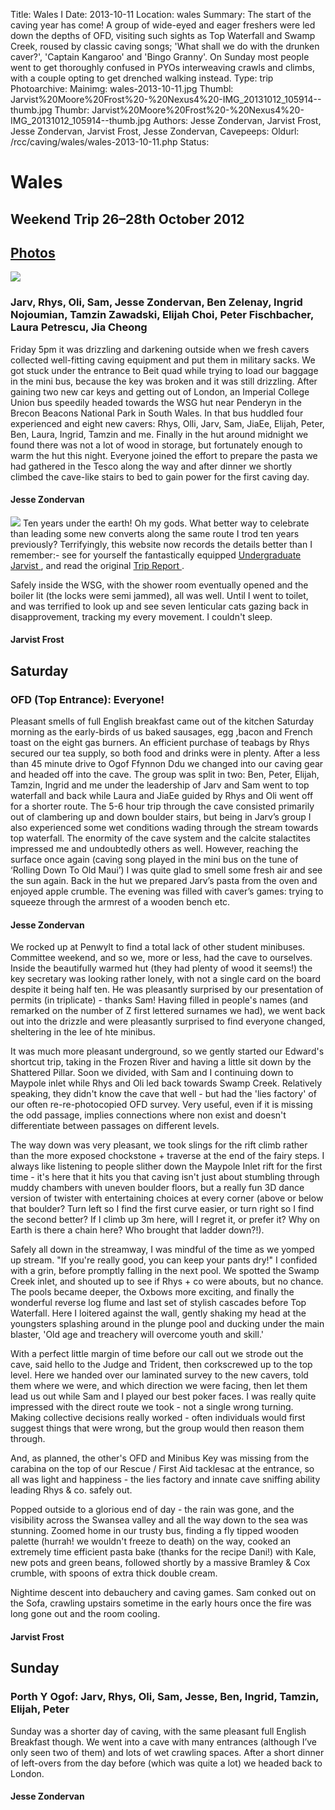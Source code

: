 Title: Wales I
Date: 2013-10-11
Location: wales
Summary:  The start of the caving year has come! A group of wide-eyed and eager freshers were led down the depths of OFD, visiting such sights as Top Waterfall and Swamp Creek, roused by classic caving songs; 'What shall we do with the drunken caver?', 'Captain Kangaroo' and 'Bingo Granny'. On Sunday most people went to get thoroughly confused in PYOs interweaving crawls and climbs, with a couple opting to get drenched walking instead.
Type: trip
Photoarchive:
Mainimg: wales-2013-10-11.jpg
Thumbl: Jarvist%20Moore%20Frost%20-%20Nexus4%20-IMG_20131012_105914--thumb.jpg
Thumbr: Jarvist%20Moore%20Frost%20-%20Nexus4%20-IMG_20131012_105914--thumb.jpg
Authors: Jesse Zondervan, Jarvist Frost, Jesse Zondervan, Jarvist Frost, Jesse Zondervan, 
Cavepeeps:
Oldurl: /rcc/caving/wales/wales-2013-10-11.php
Status:

#  Wales 

##  Weekend Trip 26–28th October 2012 

##  [ Photos ](/caving/photo_archive/trips/2013-10-11%20-%20wales/)

[ ![](wales-2013-10-11.jpg) ](/caving/photo_archive/trips/2013-10-11%20-%20wales/)

###  Jarv, Rhys, Oli, Sam, Jesse Zondervan, Ben Zelenay, Ingrid Nojoumian, Tamzin Zawadski, Elijah Choi, Peter Fischbacher, Laura Petrescu, Jia Cheong 

Friday 5pm it was drizzling and darkening outside when we fresh cavers collected well-fitting caving equipment and put them in military sacks. We got stuck under the entrance to Beit quad while trying to load our baggage in the mini bus, because the key was broken and it was still drizzling. After gaining two new car keys and getting out of London, an Imperial College Union bus speedily headed towards the WSG hut near Penderyn in the Brecon Beacons National Park in South Wales. In that bus huddled four experienced and eight new cavers: Rhys, Olli, Jarv, Sam, JiaEe, Elijah, Peter, Ben, Laura, Ingrid, Tamzin and me. Finally in the hut around midnight we found there was not a lot of wood in storage, but fortunately enough to warm the hut this night. Everyone joined the effort to prepare the pasta we had gathered in the Tesco along the way and after dinner we shortly climbed the cave-like stairs to bed to gain power for the first caving day. 

####  Jesse Zondervan 

![](wales-2013-10-11_lenticular_cats.gif) Ten years under the earth! Oh my gods. What better way to celebrate than leading some new converts along the same route I trod ten years previously? Terrifyingly, this website now records the details better than I remember:- see for yourself the fantastically equipped [ Undergraduate Jarvist ](caving/photo_archive/trips/2003-10-18%20-%20wales%20-%20darryl/116-1613_IMG.html) , and read the original [ Trip Report ](/caving/wales/wales1003.php) . 

Safely inside the WSG, with the shower room eventually opened and the boiler lit (the locks were semi jammed), all was well. Until I went to toilet, and was terrified to look up and see seven lenticular cats gazing back in disapprovement, tracking my every movement. I couldn't sleep. 

####  Jarvist Frost 

##  Saturday 

###  OFD (Top Entrance): Everyone! 

Pleasant smells of full English breakfast came out of the kitchen Saturday morning as the early-birds of us baked sausages, egg ,bacon and French toast on the eight gas burners. An efficient purchase of teabags by Rhys secured our tea supply, so both food and drinks were in plenty. After a less than 45 minute drive to Ogof Ffynnon Ddu we changed into our caving gear and headed off into the cave. The group was split in two: Ben, Peter, Elijah, Tamzin, Ingrid and me under the leadership of Jarv and Sam went to top waterfall and back while Laura and JiaEe guided by Rhys and Oli went off for a shorter route. The 5-6 hour trip through the cave consisted primarily out of clambering up and down boulder stairs, but being in Jarv’s group I also experienced some wet conditions wading through the stream towards top waterfall. The enormity of the cave system and the calcite stalactites impressed me and undoubtedly others as well. However, reaching the surface once again (caving song played in the mini bus on the tune of ‘Rolling Down To Old Maui’) I was quite glad to smell some fresh air and see the sun again. Back in the hut we prepared Jarv’s pasta from the oven and enjoyed apple crumble. The evening was filled with caver’s games: trying to squeeze through the armrest of a wooden bench etc. 

####  Jesse Zondervan 

We rocked up at Penwylt to find a total lack of other student minibuses. Committee weekend, and so we, more or less, had the cave to ourselves. Inside the beautifully warmed hut (they had plenty of wood it seems!) the key secretary was looking rather lonely, with not a single card on the board despite it being half ten. He was pleasantly surprised by our presentation of permits (in triplicate) - thanks Sam! Having filled in people's names (and remarked on the number of Z first lettered surnames we had), we went back out into the drizzle and were pleasantly surprised to find everyone changed, sheltering in the lee of hte minibus. 

It was much more pleasant underground, so we gently started our Edward's shortcut trip, taking in the Frozen River and having a little sit down by the Shattered Pillar. Soon we divided, with Sam and I continuing down to Maypole inlet while Rhys and Oli led back towards Swamp Creek. Relatively speaking, they didn't know the cave that well - but had the 'lies factory' of our often re-re-photocopied OFD survey. Very useful, even if it is missing the odd passage, implies connections where non exist and doesn't differentiate between passages on different levels. 

The way down was very pleasant, we took slings for the rift climb rather than the more exposed chockstone + traverse at the end of the fairy steps. I always like listening to people slither down the Maypole Inlet rift for the first time - it's here that it hits you that caving isn't just about stumbling through muddy chambers with uneven boulder floors, but a really fun 3D dance version of twister with entertaining choices at every corner (above or below that boulder? Turn left so I find the first curve easier, or turn right so I find the second better? If I climb up 3m here, will I regret it, or prefer it? Why on Earth is there a chain here? Who brought that ladder down?!). 

Safely all down in the streamway, I was mindful of the time as we yomped up stream. "If you're really good, you can keep your pants dry!" I confided with a grin, before promptly falling in the next pool. We spotted the Swamp Creek inlet, and shouted up to see if Rhys + co were abouts, but no chance. The pools became deeper, the Oxbows more exciting, and finally the wonderful reverse log flume and last set of stylish cascades before Top Waterfall. Here I loitered against the wall, gently shaking my head at the youngsters splashing around in the plunge pool and ducking under the main blaster, 'Old age and treachery will overcome youth and skill.' 

With a perfect little margin of time before our call out we strode out the cave, said hello to the Judge and Trident, then corkscrewed up to the top level. Here we handed over our laminated survey to the new cavers, told them where we were, and which direction we were facing, then let them lead us out while Sam and I played our best poker faces. I was really quite impressed with the direct route we took - not a single wrong turning. Making collective decisions really worked - often individuals would first suggest things that were wrong, but the group would then reason them through. 

And, as planned, the other's OFD and Minibus Key was missing from the carabina on the top of our Rescue / First Aid tacklesac at the entrance, so all was light and happiness - the lies factory and innate cave sniffing ability leading Rhys &amp; co. safely out. 

Popped outside to a glorious end of day - the rain was gone, and the visibility across the Swansea valley and all the way down to the sea was stunning. Zoomed home in our trusty bus, finding a fly tipped wooden palette (hurrah! we wouldn't freeze to death) on the way, cooked an extremely time efficient pasta bake (thanks for the recipe Dani!) with Kale, new pots and green beans, followed shortly by a massive Bramley &amp; Cox crumble, with spoons of extra thick double cream. 

Nightime descent into debauchery and caving games. Sam conked out on the Sofa, crawling upstairs sometime in the early hours once the fire was long gone out and the room cooling. 

####  Jarvist Frost 

##  Sunday 

###  Porth Y Ogof: Jarv, Rhys, Oli, Sam, Jesse, Ben, Ingrid, Tamzin, Elijah, Peter 

Sunday was a shorter day of caving, with the same pleasant full English Breakfast though. We went into a cave with many entrances (although I’ve only seen two of them) and lots of wet crawling spaces. After a short dinner of left-overs from the day before (which was quite a lot) we headed back to London. 

####  Jesse Zondervan 
